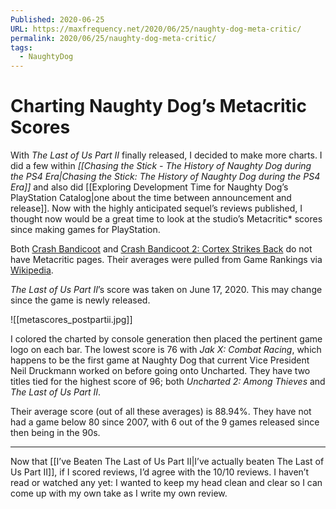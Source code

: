```yaml
---
Published: 2020-06-25
URL: https://maxfrequency.net/2020/06/25/naughty-dog-meta-critic/
permalink: 2020/06/25/naughty-dog-meta-critic/
tags:
  - NaughtyDog
---
```

# Charting Naughty Dog’s Metacritic Scores

With *The Last of Us Part II* finally released, I decided to make more charts. I did a few within *[[Chasing the Stick - The History of Naughty Dog during the PS4 Era|Chasing the Stick: The History of Naughty Dog during the PS4 Era]]* and also did [[Exploring Development Time for Naughty Dog’s PlayStation Catalog|one about the time between announcement and release]]. Now with the highly anticipated sequel’s reviews published, I thought now would be a great time to look at the studio’s Metacritic* scores since making games for PlayStation.

Both [Crash Bandicoot](https://en.wikipedia.org/wiki/Crash_Bandicoot_(video_game)#Reception) and [Crash Bandicoot 2: Cortex Strikes Back](https://en.wikipedia.org/wiki/Crash_Bandicoot_2:_Cortex_Strikes_Back#Reception) do not have Metacritic pages. Their averages were pulled from Game Rankings via [Wikipedia](https://en.wikipedia.org/wiki/Crash_Bandicoot#Reception).

*The Last of Us Part II*’s score was taken on June 17, 2020. This may change since the game is newly released.

![[metascores_postpartii.jpg]]

I colored the charted by console generation then placed the pertinent game logo on each bar. The lowest score is 76 with *Jak X: Combat Racing*, which happens to be the first game at Naughty Dog that current Vice President Neil Druckmann worked on before going onto Uncharted. They have two titles tied for the highest score of 96; both *Uncharted 2: Among Thieves* and *The Last of Us Part II*.

Their average score (out of all these averages) is 88.94%. They have not had a game below 80 since 2007, with 6 out of the 9 games released since then being in the 90s.

---

Now that [[I’ve Beaten The Last of Us Part II|I’ve actually beaten The Last of Us Part II]], if I scored reviews, I’d agree with the 10/10 reviews. I haven’t read or watched any yet: I wanted to keep my head clean and clear so I can come up with my own take as I write my own review.